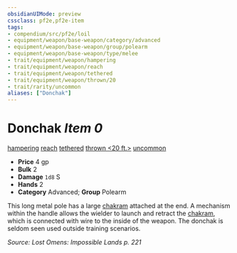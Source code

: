 ```yaml
---
obsidianUIMode: preview
cssclass: pf2e,pf2e-item
tags:
- compendium/src/pf2e/loil
- equipment/weapon/base-weapon/category/advanced
- equipment/weapon/base-weapon/group/polearm
- equipment/weapon/base-weapon/type/melee 
- trait/equipment/weapon/hampering
- trait/equipment/weapon/reach
- trait/equipment/weapon/tethered
- trait/equipment/weapon/thrown/20
- trait/rarity/uncommon
aliases: ["Donchak"]
---
```

# Donchak *Item 0*  
[hampering](hampering-loag.md)  [reach](reach.md)  [tethered](tethered-b1.md)  [thrown <20 ft.>](thrown.md)  [uncommon](uncommon.md)  

- **Price** 4 gp
- **Bulk** 2
- **Damage** `1d8` S
- **Hands** 2
- **Category** Advanced; **Group** Polearm 

This long metal pole has a large [chakram](chakram-lotgb.md) attached at the end. A mechanism within the handle allows the wielder to launch and retract the [chakram](chakram-lotgb.md), which is connected with wire to the inside of the weapon. The donchak is seldom seen used outside training scenarios.

*Source: Lost Omens: Impossible Lands p. 221*